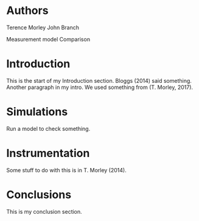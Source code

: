 # Authors
Terence Morley
John Branch

Measurement model Comparison

# Introduction
This is the start of my Introduction section.  Bloggs (2014) said something.
Another paragraph in my intro.
We used something from (T. Morley, 2017).

# Simulations
Run a model to check something.

# Instrumentation
Some stuff to do with this is in T. Morley (2014).

# Conclusions
This is my conclusion section.

